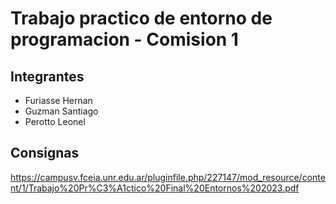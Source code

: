# Trabajo practico de entorno de programacion - Comision 1
## Integrantes
- Furiasse Hernan
- Guzman Santiago
- Perotto Leonel

## Consignas
https://campusv.fceia.unr.edu.ar/pluginfile.php/227147/mod_resource/content/1/Trabajo%20Pr%C3%A1ctico%20Final%20Entornos%202023.pdf
